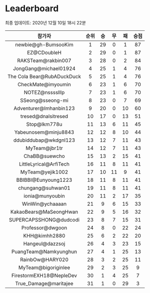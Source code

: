 # Leaderboard
최종 업데이트: 2020년 12월 10일 18시 22분




| 참가자 | 순위 | 승 | 무 | 패 | 승점 |
|:---:|:---:|:---:|:---:|:---:|:---:|
| newbie@gh-BumsooKim | 1 | 29 | 0 | 1 | 87 |
| EZ@CDoubleH | 2 | 29 | 0 | 1 | 87 |
| RAKSTeam@rakbin007 | 3 | 28 | 0 | 2 | 84 |
| JongGang@michael01924 | 4 | 25 | 1 | 4 | 76 |
| The Cola Bear@RubADuckDuck | 5 | 25 | 1 | 4 | 76 |
| CheckMate@imyoumin | 6 | 23 | 1 | 6 | 70 |
| NOTEZ@nsssslllp | 7 | 23 | 1 | 6 | 70 |
| SSeong@sseong-mi | 8 | 23 | 0 | 7 | 69 |
| Adventurer@Imhanbin123 | 9 | 20 | 0 | 10 | 60 |
| tresed@dnalsitresed | 10 | 17 | 0 | 13 | 51 |
| Stop@lkm778u | 11 | 13 | 6 | 11 | 45 |
| Yabeunosem@minju8843 | 12 | 12 | 8 | 10 | 44 |
| ddubiddubap@wkdgnl123 | 13 | 12 | 7 | 11 | 43 |
| MyTeam@jbr1tr | 14 | 12 | 7 | 11 | 43 |
| ChaBB@suewcho | 15 | 13 | 2 | 15 | 41 |
| LittleLyrical@ArfiTech | 16 | 11 | 8 | 11 | 41 |
| MyTeam@yejik1002 | 17 | 10 | 11 | 9 | 41 |
| BBIBBI@Eunyoung1223 | 18 | 11 | 8 | 11 | 41 |
| chungang@suhwan01 | 19 | 11 | 8 | 11 | 41 |
| ionia@munyoubin | 20 | 11 | 2 | 17 | 35 |
| WinWin@ychaaaan | 21 | 9 | 6 | 15 | 33 |
| KakaoBears@MaSeongHwan | 22 | 9 | 5 | 16 | 32 |
| SUPERCAPSSHONG@dudcodi | 23 | 8 | 7 | 15 | 31 |
| Professor@dwgoon | 24 | 8 | 0 | 22 | 24 |
| KHH@kimhh2880 | 25 | 6 | 2 | 22 | 20 |
| Hangeul@dazzsoj | 26 | 4 | 3 | 23 | 15 |
| PuangTeam@Namkyunghun | 27 | 4 | 1 | 25 | 13 |
| RainbOw@HARY020 | 28 | 3 | 2 | 25 | 11 |
| MyTeam@bigoriginlee | 29 | 2 | 3 | 25 | 9 |
| FirestormEXH18@NepleDev | 30 | 1 | 4 | 25 | 7 |
| True_Damage@maritajee | 31 | 1 | 0 | 29 | 3 |
